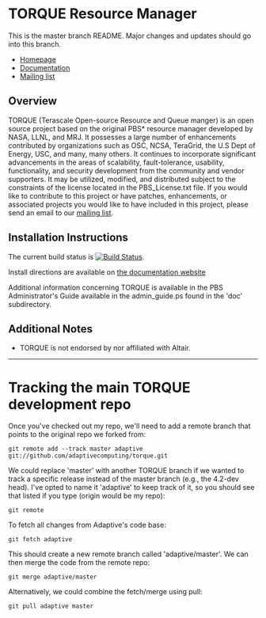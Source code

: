 # TORQUE Resource Manager

This is the master branch README. Major changes and updates should go into
this branch.

- [Homepage](http://www.adaptivecomputing.com/products/open-source/torque/)
- [Documentation](http://docs.adaptivecomputing.com/)
- [Mailing list](mailto:torqueusers@supercluster.org)

## Overview

TORQUE (Terascale Open-source Resource and Queue manger) is an open source
project based on the original PBS* resource manager developed by NASA, 
LLNL, and MRJ. It possesses a large number of enhancements contributed by 
organizations such as OSC, NCSA, TeraGrid, the U.S Dept of Energy, USC, and 
many, many others. It continues to incorporate significant advancements in
the areas of scalability, fault-tolerance, usability, functionality, and 
security development from the community and vendor supporters. It may be 
utilized, modified, and distributed subject to the constraints of the license 
located in the PBS_License.txt file.  If you would like to contribute to this 
project or have patches, enhancements, or associated projects you would like 
to have included in this project, please send an email to our [mailing list](mailto:torqueusers@supercluster.org).

## Installation Instructions

The current build status is [![Build Status](https://travis-ci.org/adaptivecomputing/torque.png?branch=master)](https://travis-ci.org/adaptivecomputing/torque).

Install directions are available on [the documentation website](http://docs.adaptivecomputing.com/)
  
Additional information concerning TORQUE is available in the PBS
Administrator's Guide available in the admin_guide.ps found in the 'doc'
subdirectory.

## Additional Notes

- TORQUE is not endorsed by nor affiliated with Altair.


---

# Tracking the main TORQUE development repo

Once you've checked out my repo, we'll need to add a remote branch that points to the original repo we forked from:

`git remote add --track master adaptive git://github.com/adaptivecomputing/torque.git`

We could replace 'master' with another TORQUE branch if we wanted to track a
specific release instead of the master branch (e.g., the 4.2-dev head).  I've
opted to name it 'adaptive' to keep track of it, so you should see that listed
if you type (origin would be my repo):

`git remote`

To fetch all changes from Adaptive's code base:

`git fetch adaptive`

This should create a new remote branch called 'adaptive/master'.  We can then
merge the code from the remote repo:

`git merge adaptive/master`

Alternatively, we could combine the fetch/merge using pull:

`git pull adaptive master`
